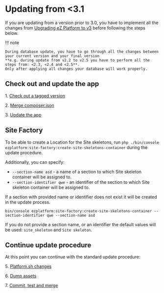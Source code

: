 # Updating from <3.1
    
If you are updating from a version prior to 3.0, you have to implement all the changes from [Upgrading eZ Platform to v3](upgrading_to_v3.md) before following the steps below.

!!! note

    During database update, you have to go through all the changes between your current version and your final version
    **e.g. during update from v2.2 to v2.5 you have to perform all the steps from: <2.3, <2.4 and <2.5**.
    Only after applying all changes your database will work properly.
    
## Check out and update the app

1\. [Check out a tagged version](../updating/1_check_out_version.md)

2\. [Merge composer.json](../updating/2_merge_composer.md)

3\. [Update the app](../updating/3_update_app.md)

## Site Factory

To be able to create a Location for the Site skeletons, run `php ./bin/console ezplatform:site-factory:create-site-skeletons-container` during the update procedure.

Additionally, you can specify:

- `--section-name asd` - a name of a section to which Site skeleton container will be assigned to.
- `--section-identifier qwe` - an identifier of the section to which Site skeleton container will be assigned to. 

If a section with provided name or identifier does not exist it will be created in the update process.

`bin/console ezplatform:site-factory:create-site-skeletons-container --section-identifier qwe --section-name asd`

If you do not provide a section name, or an identifier the default values will be used: `site_skeleton` and `Site skeleton`.

## Continue update procedure

At this point you can continue with the standard update procedure:

5\. [Platform.sh changes](../updating/5_platform_sh_changes.md)

6\. [Dump assets](../updating/../updating/6_dump_assets.md)

7\. [Commit, test and merge](../updating/7_commit_test_merge.md)